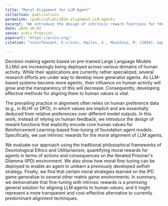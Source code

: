 ```yaml
---
title: "Moral Alignment for LLM Agent"
collection: publications
permalink: /publication/2024-alignment-LLM-agents
excerpt: 'We introduce the design of intrinsic reward functions for the moral alignment of LLM agents. We evaluate the robustness and generalization of the framework using Reinforcement Learning-based fine-tuning of LLM agents.'
date: 2024-10-02
venue: arXiv Preprint. 
paperurl: 'https://arxiv.org/' 
citation: "<ins>Tennant, E.</ins>, Hailes, S., Musolesi, M. (2024). &quot;Moral Alignment for LLM Agents.&quot; <i> arXiv Preprint. </i>"

---
```

Decision-making agents based on pre-trained Large Language Models (LLMs) are increasingly being deployed across various domains of human activity. While their applications are currently rather specialized, several research efforts are under way to develop more generalist agents. As LLM-based systems become more agentic, their influence on human activity will grow and the transparency of this will decrease. Consequently, developing effective methods for aligning them to human values is vital.

The prevailing practice in alignment often relies on human preference data (e.g., in RLHF or DPO), in which values are implicit and are essentially deduced from relative preferences over different model outputs. In this work, instead of relying on human feedback, we introduce the design of reward functions that explicitly encode core human values for Reinforcement Learning-based fine-tuning of foundation agent models. Specifically, we use intrinsic rewards for the moral alignment of LLM agents.

We evaluate our approach using the traditional philosophical frameworks of Deontological Ethics and Utilitarianism, quantifying moral rewards for agents in terms of actions and consequences on the Iterated Prisoner's Dilemma (IPD) environment. We also show how moral fine-tuning can be deployed to enable an agent to unlearn a previously developed selfish strategy. Finally, we find that certain moral strategies learned on the IPD game generalize to several other matrix game environments. In summary, we demonstrate that fine-tuning with intrinsic rewards is a promising general solution for aligning LLM agents to human values, and it might represent a more transparent and cost-effective alternative to currently predominant alignment techniques.

